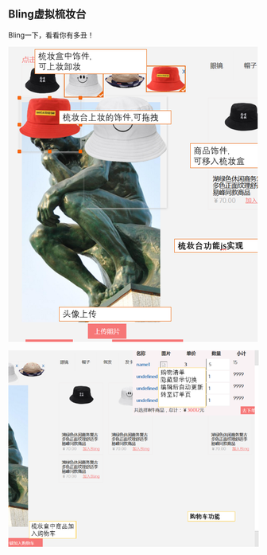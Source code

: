 Bling虚拟梳妆台
---------------

Bling一下，看看你有多丑！

![](media/693d936569230c81f66cfdb9977fd3db.png)

![](media/0d60f9345df5ea683c251fc97c2a7543.png)
